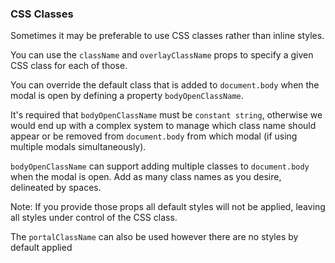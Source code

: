 ### CSS Classes

Sometimes it may be preferable to use CSS classes rather than inline styles.

You can use the `className` and `overlayClassName` props to specify a given CSS
class for each of those.

You can override the default class that is added to `document.body` when the
modal is open by defining a property `bodyOpenClassName`.

It's required that `bodyOpenClassName` must be `constant string`, otherwise we
would end up with a complex system to manage which class name should appear or
be removed from `document.body` from which modal (if using multiple modals
simultaneously).

`bodyOpenClassName` can support adding multiple classes to `document.body` when
the modal is open. Add as many class names as you desire, delineated by spaces.

Note: If you provide those props all default styles will not be applied, leaving
all styles under control of the CSS class.

The `portalClassName` can also be used however there are no styles by default applied
